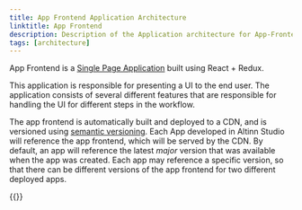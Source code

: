 ```yaml
---
title: App Frontend Application Architecture
linktitle: App Frontend
description: Description of the Application architecture for App-Frontend
tags: [architecture]
---
```


App Frontend is a [Single Page Application](https://en.wikipedia.org/wiki/Single-page_application) built using React + Redux.

This application is responsible for presenting a UI to the end user. The application consists of several different features
that are responsible for handling the UI for different steps in the workflow.

The app frontend is automatically built and deployed to a CDN, and is versioned using [semantic versioning](https://semver.org/). 
Each App developed in Altinn Studio will reference the app frontend, which will be served by the CDN. By default,
an app will reference the latest _major_ version that was available when the app was created. Each app may reference a specific
version, so that there can be different versions of the app frontend for two different deployed apps.

{{<children>}}